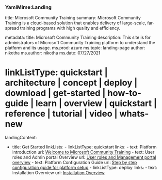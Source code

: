 ### YamlMime:Landing

title: Microsoft Community Training
summary: Microsoft Community Training is a cloud-based solution that enables delivery of large-scale, far-spread training programs with high quality and efficiency.

metadata:
  title: Microsoft Community Training
  description: This site is for administrators of Microsoft Community Training platform to understand the platform and its usage.
  ms.prod: azure
  ms.topic: landing-page
  author: nikotha
  ms.author: nikotha
  ms.date: 07/27/2021

# linkListType: quickstart | architecture | concept | deploy | download | get-started | how-to-guide | learn | overview | quickstart | reference | tutorial | video | whats-new

landingContent:

- title: Get Started
    linkLists:
      - linkListType: quickstart
        links:
          - text: Platform Introduction
            url: [Welcome to Microsoft Community Training](get-started/microsoft-community-training-overview.md)
          - text: User roles and Admin portal Overview
            url: [User roles and Management portal overview](get-started/user-role-and-management-portal-overview.md)
          - text: Platform Configuration Guide
            url: [Step by step configuration guide for platform setup](get-started/step-by-step-configuration-guide.md)
      - linkListType: deploy
        links:
          - text: Installation Overview
            url: [Installation Overview](infrastructure-management/install-your-platform-instance/2_installation-overview.md)
